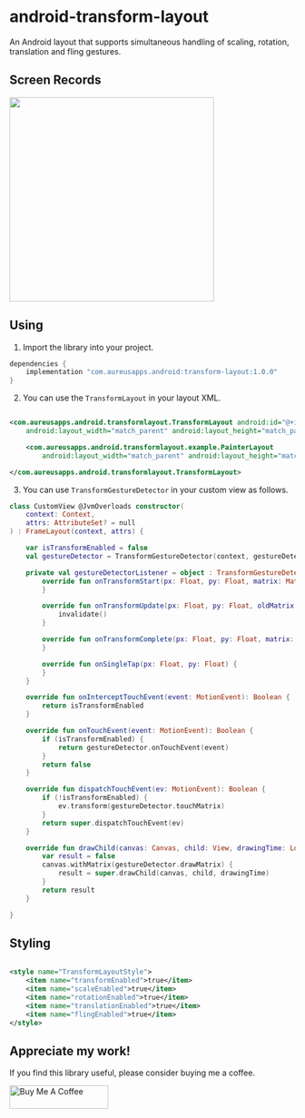 # android-transform-layout

An Android layout that supports simultaneous handling of scaling, rotation, translation and fling
gestures.

## Screen Records
<img src="https://github.com/UdaraWanasinghe/android-transform-layout/blob/main/resources/screen-records/screen-record.gif?raw=true" width=360>

## Using

1. Import the library into your project.

```groovy
dependencies {
    implementation "com.aureusapps.android:transform-layout:1.0.0"
}
```

2. You can use the `TransformLayout` in your layout XML.

```xml

<com.aureusapps.android.transformlayout.TransformLayout android:id="@+id/transform_layout"
    android:layout_width="match_parent" android:layout_height="match_parent">

    <com.aureusapps.android.transformlayout.example.PainterLayout
        android:layout_width="match_parent" android:layout_height="match_parent" />

</com.aureusapps.android.transformlayout.TransformLayout>
```

3. You can use `TransformGestureDetector` in your custom view as follows.

```kotlin
class CustomView @JvmOverloads constructor(
    context: Context,
    attrs: AttributeSet? = null
) : FrameLayout(context, attrs) {

    var isTransformEnabled = false
    val gestureDetector = TransformGestureDetector(context, gestureDetectorListener)

    private val gestureDetectorListener = object : TransformGestureDetectorListener {
        override fun onTransformStart(px: Float, py: Float, matrix: Matrix) {
        }

        override fun onTransformUpdate(px: Float, py: Float, oldMatrix: Matrix, newMatrix: Matrix) {
            invalidate()
        }

        override fun onTransformComplete(px: Float, py: Float, matrix: Matrix) {
        }

        override fun onSingleTap(px: Float, py: Float) {
        }
    }

    override fun onInterceptTouchEvent(event: MotionEvent): Boolean {
        return isTransformEnabled
    }

    override fun onTouchEvent(event: MotionEvent): Boolean {
        if (isTransformEnabled) {
            return gestureDetector.onTouchEvent(event)
        }
        return false
    }

    override fun dispatchTouchEvent(ev: MotionEvent): Boolean {
        if (!isTransformEnabled) {
            ev.transform(gestureDetector.touchMatrix)
        }
        return super.dispatchTouchEvent(ev)
    }

    override fun drawChild(canvas: Canvas, child: View, drawingTime: Long): Boolean {
        var result = false
        canvas.withMatrix(gestureDetector.drawMatrix) {
            result = super.drawChild(canvas, child, drawingTime)
        }
        return result
    }

}
```

## Styling

```xml

<style name="TransformLayoutStyle">
    <item name="transformEnabled">true</item>
    <item name="scaleEnabled">true</item>
    <item name="rotationEnabled">true</item>
    <item name="translationEnabled">true</item>
    <item name="flingEnabled">true</item>
</style>
```

## Appreciate my work!

If you find this library useful, please consider buying me a coffee.

<a href="https://www.buymeacoffee.com/udarawanasinghe" target="_blank"><img src="https://cdn.buymeacoffee.com/buttons/default-orange.png" alt="Buy Me A Coffee" height="41" width="174"></a>
